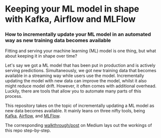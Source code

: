 # Keeping your ML model in shape with Kafka, Airflow and MLFlow
### How to incrementally update your ML model in an automated way as new training data becomes available

Fitting and serving your machine learning (ML) model is one thing, but what about keeping it in shape over time?

Let's say we got a ML model that has been put in production and is actively serving predictions. Simultaneously, we got new training data that becomes available in a streaming way while users use the model. Incrementally updating the model with new data can improve the model, whilst it also might reduce model drift. However, it often comes with additional overhead. Luckily, there are tools that allow you to automate many parts of this process. 

This repository takes on the topic of incrementally updating a ML model as new data becomes available. It mainly leans on three nifty tools, being [Kafka](https://github.com/apache/kafka), [Airflow](https://github.com/apache/airflow), and [MLFlow](https://github.com/mlflow/mlflow). 

The corresponding [walkthrough/post](https://medium.com/vantageai/keeping-your-ml-model-in-shape-with-kafka-airflow-and-mlflow-143d20024ba6) on Medium lays out the workings of this repo step-by-step.
